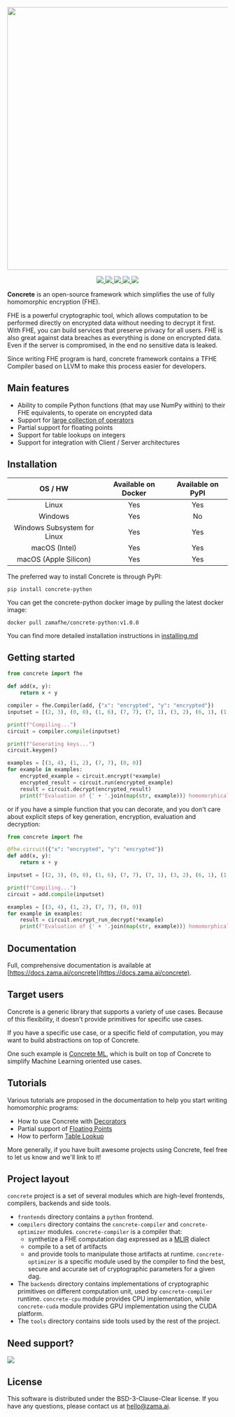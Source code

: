 <p align="center">
<!-- product name logo -->
  <img width=600 src="https://user-images.githubusercontent.com/5758427/177340641-f152edb7-1957-49a3-86ab-246774701aab.png">
</p>

<p align="center">
<!-- Version badge using shields.io -->
  <a href="https://github.com/zama-ai/concrete/releases">
    <img src="https://img.shields.io/github/v/release/zama-ai/concrete?style=flat-square">
  </a>
<!-- Link to docs badge using shields.io -->
  <a href="https://docs.zama.ai/concrete/">
    <img src="https://img.shields.io/badge/read-documentation-yellow?style=flat-square">
  </a>
<!-- Community forum badge using shields.io -->
  <a href="https://community.zama.ai/c/concrete">
    <img src="https://img.shields.io/badge/community%20forum-online-brightgreen?style=flat-square">
  </a>
<!-- Open source badge using shields.io -->
  <a href="https://docs.zama.ai/concrete/developer/contributing">
    <img src="https://img.shields.io/badge/we're%20open%20source-contributing.md-blue?style=flat-square">
  </a>
<!-- Follow on twitter badge using shields.io -->
  <a href="https://twitter.com/zama_fhe">
    <img src="https://img.shields.io/badge/follow-zama_fhe-blue?logo=twitter&style=flat-square">
  </a>
</p>


**Concrete** is an open-source framework which simplifies the use of fully homomorphic encryption (FHE).

FHE is a powerful cryptographic tool, which allows computation to be performed directly on encrypted data without needing to decrypt it first. With FHE, you can build services that preserve privacy for all users. FHE is also great against data breaches as everything is done on encrypted data. Even if the server is compromised, in the end no sensitive data is leaked.

Since writing FHE program is hard, concrete framework contains a TFHE Compiler based on LLVM to make this process easier for developers.

## Main features

- Ability to compile Python functions (that may use NumPy within) to their FHE equivalents, to operate on encrypted data
- Support for [large collection of operators](https://docs.zama.ai/concrete-numpy/getting-started/compatibility)
- Partial support for floating points
- Support for table lookups on integers
- Support for integration with Client / Server architectures

## Installation

|               OS / HW                | Available on Docker | Available on PyPI |
| :----------------------------------: | :-----------------: | :--------------: |
|                Linux                 |         Yes         |       Yes        |
|               Windows                |         Yes         |        No        |
|     Windows Subsystem for Linux      |         Yes         |       Yes        |
|            macOS (Intel)             |         Yes         |       Yes        |
|            macOS (Apple Silicon)     |         Yes         |       Yes        |


The preferred way to install Concrete is through PyPI:

```shell
pip install concrete-python
```

You can get the concrete-python docker image by  pulling the latest docker image:

```shell
docker pull zamafhe/concrete-python:v1.0.0
```

You can find more detailed installation instructions in [installing.md](docs/getting-started/installing.md)

## Getting started

```python
from concrete import fhe

def add(x, y):
    return x + y

compiler = fhe.Compiler(add, {"x": "encrypted", "y": "encrypted"})
inputset = [(2, 3), (0, 0), (1, 6), (7, 7), (7, 1), (3, 2), (6, 1), (1, 7), (4, 5), (5, 4)]

print(f"Compiling...")
circuit = compiler.compile(inputset)

print(f"Generating keys...")
circuit.keygen()

examples = [(3, 4), (1, 2), (7, 7), (0, 0)]
for example in examples:
    encrypted_example = circuit.encrypt(*example)
    encrypted_result = circuit.run(encrypted_example)
    result = circuit.decrypt(encrypted_result)
    print(f"Evaluation of {' + '.join(map(str, example))} homomorphically = {result}")
```

or if you have a simple function that you can decorate, and you don't care about explicit steps of key generation, encryption, evaluation and decryption:

```python
from concrete import fhe

@fhe.circuit({"x": "encrypted", "y": "encrypted"})
def add(x, y):
    return x + y

inputset = [(2, 3), (0, 0), (1, 6), (7, 7), (7, 1), (3, 2), (6, 1), (1, 7), (4, 5), (5, 4)]

print(f"Compiling...")
circuit = add.compile(inputset)

examples = [(3, 4), (1, 2), (7, 7), (0, 0)]
for example in examples:
    result = circuit.encrypt_run_decrypt(*example)
    print(f"Evaluation of {' + '.join(map(str, example))} homomorphically = {result}")
```

## Documentation

Full, comprehensive documentation is available at [https://docs.zama.ai/concrete](https://docs.zama.ai/concrete).

## Target users

Concrete is a generic library that supports a variety of use cases. Because of this flexibility,
it doesn't provide primitives for specific use cases.

If you have a specific use case, or a specific field of computation, you may want to build abstractions on top of Concrete.

One such example is [Concrete ML](https://github.com/zama-ai/concrete-ml), which is built on top of Concrete to simplify Machine Learning oriented use cases.

## Tutorials

Various tutorials are proposed in the documentation to help you start writing homomorphic programs:

- How to use Concrete with [Decorators](https://docs.zama.ai/concrete/tutorials/decorator)
- Partial support of [Floating Points](https://docs.zama.ai/concrete/tutorials/floating_points)
- How to perform [Table Lookup](https://docs.zama.ai/concrete/tutorials/table_lookup)

More generally, if you have built awesome projects using Concrete, feel free to let us know and we'll link to it!


## Project layout

`concrete` project is a set of several modules which are high-level frontends, compilers, backends and side tools.
- `frontends` directory contains a `python` frontend.
- `compilers` directory contains the `concrete-compiler` and `concrete-optimizer` modules. `concrete-compiler` is a compiler that:
  - synthetize a FHE computation dag expressed as a [MLIR](https://mlir.llvm.org/) dialect
  - compile to a set of artifacts
  - and provide tools to manipulate those artifacts at runtime.
`concrete-optimizer` is a specific module used by the compiler to find the best, secure and accurate set of cryptographic parameters for a given dag.
- The `backends` directory contains implementations of cryptographic primitives on different computation unit, used by  `concrete-compiler` runtime. `concrete-cpu` module provides CPU implementation, while `concrete-cuda` module provides GPU implementation using the CUDA platform.
- The `tools` directory contains side tools used by the rest of the project.

## Need support?

<a target="_blank" href="https://community.zama.ai">
  <img src="https://user-images.githubusercontent.com/5758427/191792238-b132e413-05f9-4fee-bee3-1371f3d81c28.png">
</a>

## License

This software is distributed under the BSD-3-Clause-Clear license. If you have any questions, please contact us at hello@zama.ai.
